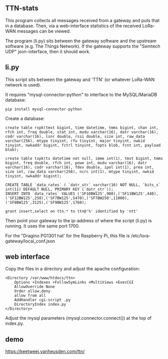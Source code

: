 TTN-stats
---------

This program collects all messages received from a gateway and puts that in a database.
Then, via a web-interface statistics of the received LoRa-WAN messages can be viewed.

The program (li.py) sits between the gateway software and the upstream software (e.g.
The Things Network). If the gateway supports the "Semtech UDP" json-interface, then it
should work.


li.py
-----

This script sits between the gateway and 'TTN' (or whatever LoRa-WAN network is used).

It requires "mysql-connector-python" to interface to the MySQL/MariaDB database:

    pip install mysql-connector-python

Create a database:

    create table rxpk(tmst bigint, time datetime, tmms bigint, chan int, rfch int, freq double, stat int, modu varchar(16), datr varchar(16), codr varchar(16), lsnr double, rssi double, size int, raw_data varchar(256), mtype tinyint, rfu tinyint, major tinyint, nwkid tinyint, nwkaddr bigint, fctrl tinyint, fopts blob, fcnt int, payload blob);

    create table txpk(ts datetime not null, imme int(1), tmst bigint, tmms bigint, freq double, rfch int, powe int, modu varchar(16), datr varchar(16), codr varchar(16), fdev double, ipol int(1), prea int, size int, raw_data varchar(256), ncrc int(1), mtype tinyint, nwkid tinyint, nwkaddr bigint);

    CREATE TABLE `data_rates` ( `datr_str` varchar(16) NOT NULL, `bits_s` int(11) DEFAULT NULL, PRIMARY KEY (`datr_str`));
    INSERT INTO `data_rates` VALUES ('SF10BW125',980),('SF11BW125',440),('SF12BW125',250),('SF7BW125',5470),('SF7BW250',11000),('SF8BW125',3125),('SF9BW125',1760);

    grant insert,select on ttn.* to ttn@'%' identified by 'ntt'

Then point your gateway to the ip-address of where the script (li.py) is running. It uses the same port 1700.

For the "Dragino PG1301 hat' for the Raspberry Pi, this file is /etc/lora-gateway/local_conf.json


web interface
-------------

Copy the files in a directory and adjust the apache configuration:

    <Directory /var/www/htdocs/ttn>
        Options +Indexes +FollowSymLinks +MultiViews +ExecCGI
        AllowOverride None
        Order allow,deny
        allow from all
        AddHandler cgi-script .py
        DirectoryIndex index.py
    </Directory>

Adjust the mysql parameters (mysql.connector.connect()) at the top of index.py.


demo
----

https://keetweej.vanheusden.com/ttn/
